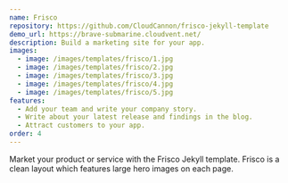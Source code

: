 ```yaml
---
name: Frisco
repository: https://github.com/CloudCannon/frisco-jekyll-template
demo_url: https://brave-submarine.cloudvent.net/
description: Build a marketing site for your app.
images:
  - image: /images/templates/frisco/1.jpg
  - image: /images/templates/frisco/2.jpg
  - image: /images/templates/frisco/3.jpg
  - image: /images/templates/frisco/4.jpg
  - image: /images/templates/frisco/5.jpg
features:
  - Add your team and write your company story.
  - Write about your latest release and findings in the blog.
  - Attract customers to your app.
order: 4
---
```


Market your product or service with the Frisco Jekyll template. Frisco is a clean layout which features large hero images on each page.